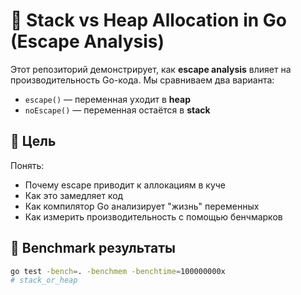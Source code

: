 # 🧠 Stack vs Heap Allocation in Go (Escape Analysis)

Этот репозиторий демонстрирует, как **escape analysis** влияет на производительность Go-кода. Мы сравниваем два варианта:

- `escape()` — переменная уходит в **heap**
- `noEscape()` — переменная остаётся в **stack**

## 🔬 Цель

Понять:
- Почему escape приводит к аллокациям в куче
- Как это замедляет код
- Как компилятор Go анализирует "жизнь" переменных
- Как измерить производительность с помощью бенчмарков

## 🧪 Benchmark результаты

```bash
go test -bench=. -benchmem -benchtime=100000000x 
# stack_or_heap

